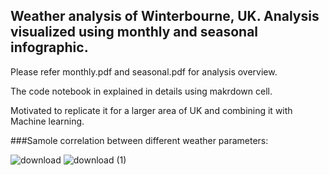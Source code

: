 ## Weather analysis of Winterbourne, UK. Analysis visualized using monthly and seasonal infographic.

Please refer monthly.pdf and seasonal.pdf for analysis overview.

The code notebook in explained in details using makrdown cell.

Motivated to replicate it for a larger area of UK and combining it with Machine learning.

###Samole correlation between different weather parameters:

![download](https://user-images.githubusercontent.com/81761180/194519267-67a9843e-cc25-49ea-8e2b-db3cb82b6885.png)
![download (1)](https://user-images.githubusercontent.com/81761180/194519301-d592eb3f-10da-4141-adbb-b29c7290a909.png)


